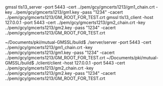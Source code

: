 gmssl tls13_server -port 5443 -cert ../pem/gcy/gmcerts1213/gm1_chain.crt -key ../pem/gcy/gmcerts1213/gm1.key -pass "1234" -cacert ../pem/gcy/gmcerts1213/GM_ROOT_FOR_TEST.crt
gmssl tls13_client -host 127.0.0.1 -port 5443 -cert ../pem/gcy/gmcerts1213/gm2_chain.crt -key ../pem/gcy/gmcerts1213/gm2.key -pass "1234"  -cacert ../pem/gcy/gmcerts1213/GM_ROOT_FOR_TEST.crt

~/Documents/pki/mutual-GMSSL/build$ ./server/server -port 5443 -cert ../pem/gcy/gmcerts1213/gm1_chain.crt -key ../pem/gcy/gmcerts1213/gm1.key -pass "1234" -cacert ../pem/gcy/gmcerts1213/GM_ROOT_FOR_TEST.crt
~/Documents/pki/mutual-GMSSL/build$ ./client/client -host 127.0.0.1 -port 5443 -cert ../pem/gcy/gmcerts1213/gm2_chain.crt -key ../pem/gcy/gmcerts1213/gm2.key -pass "1234"  -cacert ../pem/gcy/gmcerts1213/GM_ROOT_FOR_TEST.crt
